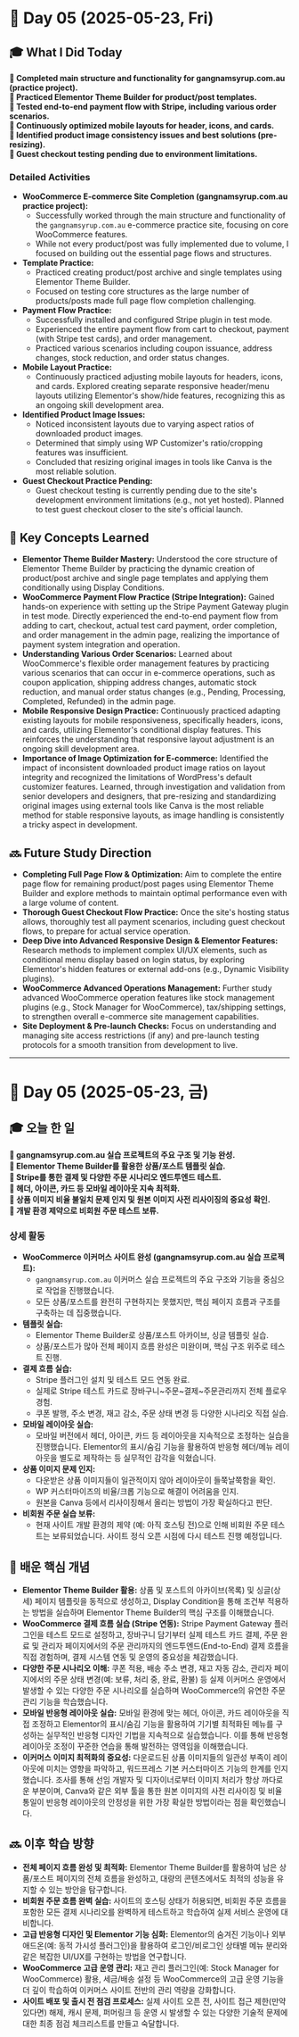# 📅 Day 05 (2025-05-23, Fri)

## 🎓 What I Did Today

**📌 Completed main structure and functionality for gangnamsyrup.com.au (practice project).**  
**📌 Practiced Elementor Theme Builder for product/post templates.**  
**📌 Tested end-to-end payment flow with Stripe, including various order scenarios.**  
**📌 Continuously optimized mobile layouts for header, icons, and cards.**  
**📌 Identified product image consistency issues and best solutions (pre-resizing).**  
**📌 Guest checkout testing pending due to environment limitations.**  

### Detailed Activities

* **WooCommerce E-commerce Site Completion (gangnamsyrup.com.au practice project):**
    * Successfully worked through the main structure and functionality of the `gangnamsyrup.com.au` e-commerce practice site, focusing on core WooCommerce features.
    * While not every product/post was fully implemented due to volume, I focused on building out the essential page flows and structures.
* **Template Practice:**
    * Practiced creating product/post archive and single templates using Elementor Theme Builder.
    * Focused on testing core structures as the large number of products/posts made full page flow completion challenging.
* **Payment Flow Practice:**
    * Successfully installed and configured Stripe plugin in test mode.
    * Experienced the entire payment flow from cart to checkout, payment (with Stripe test cards), and order management.
    * Practiced various scenarios including coupon issuance, address changes, stock reduction, and order status changes.
* **Mobile Layout Practice:**
    * Continuously practiced adjusting mobile layouts for headers, icons, and cards. Explored creating separate responsive header/menu layouts utilizing Elementor's show/hide features, recognizing this as an ongoing skill development area.
* **Identified Product Image Issues:**
    * Noticed inconsistent layouts due to varying aspect ratios of downloaded product images.
    * Determined that simply using WP Customizer's ratio/cropping features was insufficient.
    * Concluded that resizing original images in tools like Canva is the most reliable solution.
* **Guest Checkout Practice Pending:**
    * Guest checkout testing is currently pending due to the site's development environment limitations (e.g., not yet hosted). Planned to test guest checkout closer to the site's official launch.

## 🧠 Key Concepts Learned

* **Elementor Theme Builder Mastery:** Understood the core structure of Elementor Theme Builder by practicing the dynamic creation of product/post archive and single page templates and applying them conditionally using Display Conditions.
* **WooCommerce Payment Flow Practice (Stripe Integration):** Gained hands-on experience with setting up the Stripe Payment Gateway plugin in test mode. Directly experienced the end-to-end payment flow from adding to cart, checkout, actual test card payment, order completion, and order management in the admin page, realizing the importance of payment system integration and operation.
* **Understanding Various Order Scenarios:** Learned about WooCommerce's flexible order management features by practicing various scenarios that can occur in e-commerce operations, such as coupon application, shipping address changes, automatic stock reduction, and manual order status changes (e.g., Pending, Processing, Completed, Refunded) in the admin page.
* **Mobile Responsive Design Practice:** Continuously practiced adapting existing layouts for mobile responsiveness, specifically headers, icons, and cards, utilizing Elementor's conditional display features. This reinforces the understanding that responsive layout adjustment is an ongoing skill development area.
* **Importance of Image Optimization for E-commerce:** Identified the impact of inconsistent downloaded product image ratios on layout integrity and recognized the limitations of WordPress's default customizer features. Learned, through investigation and validation from senior developers and designers, that pre-resizing and standardizing original images using external tools like Canva is the most reliable method for stable responsive layouts, as image handling is consistently a tricky aspect in development.

## 🔜 Future Study Direction

* **Completing Full Page Flow & Optimization:** Aim to complete the entire page flow for remaining product/post pages using Elementor Theme Builder and explore methods to maintain optimal performance even with a large volume of content.
* **Thorough Guest Checkout Flow Practice:** Once the site's hosting status allows, thoroughly test all payment scenarios, including guest checkout flows, to prepare for actual service operation.
* **Deep Dive into Advanced Responsive Design & Elementor Features:** Research methods to implement complex UI/UX elements, such as conditional menu display based on login status, by exploring Elementor's hidden features or external add-ons (e.g., Dynamic Visibility plugins).
* **WooCommerce Advanced Operations Management:** Further study advanced WooCommerce operation features like stock management plugins (e.g., Stock Manager for WooCommerce), tax/shipping settings, to strengthen overall e-commerce site management capabilities.
* **Site Deployment & Pre-launch Checks:** Focus on understanding and managing site access restrictions (if any) and pre-launch testing protocols for a smooth transition from development to live.

---

# 📅 Day 05 (2025-05-23, 금)

## 🎓 오늘 한 일

**📌 gangnamsyrup.com.au 실습 프로젝트의 주요 구조 및 기능 완성.**  
**📌 Elementor Theme Builder를 활용한 상품/포스트 템플릿 실습.**  
**📌 Stripe를 통한 결제 및 다양한 주문 시나리오 엔드투엔드 테스트.**  
**📌 헤더, 아이콘, 카드 등 모바일 레이아웃 지속 최적화.**  
**📌 상품 이미지 비율 불일치 문제 인지 및 원본 이미지 사전 리사이징의 중요성 확인.**  
**📌 개발 환경 제약으로 비회원 주문 테스트 보류.**  

### 상세 활동

* **WooCommerce 이커머스 사이트 완성 (gangnamsyrup.com.au 실습 프로젝트):**
    * `gangnamsyrup.com.au` 이커머스 실습 프로젝트의 주요 구조와 기능을 중심으로 작업을 진행했습니다.
    * 모든 상품/포스트를 완전히 구현하지는 못했지만, 핵심 페이지 흐름과 구조를 구축하는 데 집중했습니다.
* **템플릿 실습:**
    * Elementor Theme Builder로 상품/포스트 아카이브, 싱글 템플릿 실습.
    * 상품/포스트가 많아 전체 페이지 흐름 완성은 미완이며, 핵심 구조 위주로 테스트 진행.
* **결제 흐름 실습:**
    * Stripe 플러그인 설치 및 테스트 모드 연동 완료.
    * 실제로 Stripe 테스트 카드로 장바구니~주문~결제~주문관리까지 전체 플로우 경험.
    * 쿠폰 발행, 주소 변경, 재고 감소, 주문 상태 변경 등 다양한 시나리오 직접 실습.
* **모바일 레이아웃 실습:**
    * 모바일 버전에서 헤더, 아이콘, 카드 등 레이아웃을 지속적으로 조정하는 실습을 진행했습니다. Elementor의 표시/숨김 기능을 활용하여 반응형 헤더/메뉴 레이아웃을 별도로 제작하는 등 실무적인 감각을 익혔습니다.
* **상품 이미지 문제 인지:**
    * 다운받은 상품 이미지들이 일관적이지 않아 레이아웃이 들쭉날쭉함을 확인.
    * WP 커스터마이즈의 비율/크롭 기능으로 해결이 어려움을 인지.
    * 원본을 Canva 등에서 리사이징해서 올리는 방법이 가장 확실하다고 판단.
* **비회원 주문 실습 보류:**
    * 현재 사이트 개발 환경의 제약 (예: 아직 호스팅 전)으로 인해 비회원 주문 테스트는 보류되었습니다. 사이트 정식 오픈 시점에 다시 테스트 진행 예정입니다.

## 🧠 배운 핵심 개념

* **Elementor Theme Builder 활용:** 상품 및 포스트의 아카이브(목록) 및 싱글(상세) 페이지 템플릿을 동적으로 생성하고, Display Condition을 통해 조건부 적용하는 방법을 실습하며 Elementor Theme Builder의 핵심 구조를 이해했습니다.
* **WooCommerce 결제 흐름 실습 (Stripe 연동):** Stripe Payment Gateway 플러그인을 테스트 모드로 설정하고, 장바구니 담기부터 실제 테스트 카드 결제, 주문 완료 및 관리자 페이지에서의 주문 관리까지의 엔드투엔드(End-to-End) 결제 흐름을 직접 경험하며, 결제 시스템 연동 및 운영의 중요성을 체감했습니다.
* **다양한 주문 시나리오 이해:** 쿠폰 적용, 배송 주소 변경, 재고 자동 감소, 관리자 페이지에서의 주문 상태 변경(예: 보류, 처리 중, 완료, 환불) 등 실제 이커머스 운영에서 발생할 수 있는 다양한 주문 시나리오를 실습하며 WooCommerce의 유연한 주문 관리 기능을 학습했습니다.
* **모바일 반응형 레이아웃 실습:** 모바일 환경에 맞는 헤더, 아이콘, 카드 레이아웃을 직접 조정하고 Elementor의 표시/숨김 기능을 활용하여 기기별 최적화된 메뉴를 구성하는 실무적인 반응형 디자인 기법을 지속적으로 실습했습니다. 이를 통해 반응형 레이아웃 조정이 꾸준한 연습을 통해 발전하는 영역임을 이해했습니다.
* **이커머스 이미지 최적화의 중요성:** 다운로드된 상품 이미지들의 일관성 부족이 레이아웃에 미치는 영향을 파악하고, 워드프레스 기본 커스터마이즈 기능의 한계를 인지했습니다. 조사를 통해 선임 개발자 및 디자이너로부터 이미지 처리가 항상 까다로운 부분이며, Canva와 같은 외부 툴을 통한 원본 이미지의 사전 리사이징 및 비율 통일이 반응형 레이아웃의 안정성을 위한 가장 확실한 방법이라는 점을 확인했습니다.

## 🔜 이후 학습 방향

* **전체 페이지 흐름 완성 및 최적화:** Elementor Theme Builder를 활용하여 남은 상품/포스트 페이지의 전체 흐름을 완성하고, 대량의 콘텐츠에서도 최적의 성능을 유지할 수 있는 방안을 탐구합니다.
* **비회원 주문 흐름 완벽 실습:** 사이트의 호스팅 상태가 허용되면, 비회원 주문 흐름을 포함한 모든 결제 시나리오를 완벽하게 테스트하고 학습하여 실제 서비스 운영에 대비합니다.
* **고급 반응형 디자인 및 Elementor 기능 심화:** Elementor의 숨겨진 기능이나 외부 애드온(예: 동적 가시성 플러그인)을 활용하여 로그인/비로그인 상태별 메뉴 분리와 같은 복잡한 UI/UX를 구현하는 방법을 연구합니다.
* **WooCommerce 고급 운영 관리:** 재고 관리 플러그인(예: Stock Manager for WooCommerce) 활용, 세금/배송 설정 등 WooCommerce의 고급 운영 기능을 더 깊이 학습하여 이커머스 사이트 전반의 관리 역량을 강화합니다.
* **사이트 배포 및 출시 전 점검 프로세스:** 실제 사이트 오픈 전, 사이트 접근 제한(만약 있다면) 해제, 캐시 문제, 퍼머링크 등 운영 시 발생할 수 있는 다양한 기술적 문제에 대한 최종 점검 체크리스트를 만들고 숙달합니다.
